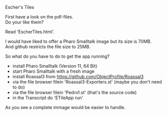 Escher's Tiles

First have a look on the pdf-files.  
Do your like them?

Read 'EscherTiles.html'.  

I would have liked to offer a Pharo Smalltalk image but its size is 70MB.  
And github restricts the file size to 25MB.  

So what do you have to do to get the app running?  
+ install Pharo Smalltalk (Version 11, 64 Bit)
+ start Pharo Smalltalk with a fresh image
+ install Roassal3 from https://github.com/ObjectProfile/Roassal3
+ via the file browser filein 'Roassal3-Exporters.st' (maybe you don't need to do)
+ via the file browser filein 'Pedro1.st' (that's the source code)
+ in the Transcript do 'ETileApp run'

As you see a complete immage would be easier to handle.  
